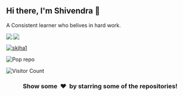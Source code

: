 ## Hi there, I'm Shivendra 👋
A Consistent learner who belives in hard work.


<img src='https://github-readme-stats.vercel.app/api?username=skjha1&show_icons=true&theme=tokyonight&count_private=true&line_height=40'  align="left" />
<img src='https://github-readme-stats.vercel.app/api/top-langs/?username=skjha1&theme=tokyonight&hide_langs_below=4' align="middle" />

<p align="left"> <a href="https://github.com/ryo-ma/github-profile-trophy"><img src="https://github-profile-trophy.vercel.app/?username=skjha1" alt="skjha1" /></a> </p>




![Pop repo ](https://github-readme-stats.anuraghazra1.vercel.app/api/pin/?username=skjha1&repo=Data-Structure-Algorithm-Programs&theme=great-gatsby)


![Visitor Count](https://profile-counter.glitch.me/skjha1/count.svg)



<h3 align="center">Show some &nbsp;❤️&nbsp; by starring some of the repositories!</h3>
